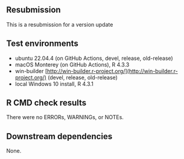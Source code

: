 ## Resubmission

This is a resubmission for a version update

## Test environments

* ubuntu 22.04.4 (on GitHub Actions, devel, release, old-release)
* macOS Monterey (on GitHub Actions), R 4.3.3
* win-builder [http://win-builder.r-project.org/](http://win-builder.r-project.org/) (devel, release, old-release)
* local Windows 10 install, R 4.3.1

## R CMD check results

There were no ERRORs, WARNINGs, or NOTEs.
  
## Downstream dependencies

None.